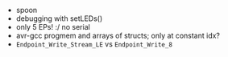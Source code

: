 * spoon
* debugging with setLEDs()
* only 5 EPs! :/ no serial
* avr-gcc progmem and arrays of structs; only at constant idx?
* `Endpoint_Write_Stream_LE` vs `Endpoint_Write_8`